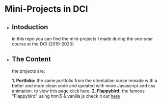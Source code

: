 # Mini-Projects in DCI

* ## Intoduction
  in this repo you can find the mini-projects I made during the one-year course at the DCI (2019-2020)


* ## The Content
  the projects are:
  
  **1. Portfolio:**
  the same portfolio from the orientation curse remade with a better and more clean code and updated with more Javascript and css animation.
  to view this page [click here.](https://tareq-almasri.github.io/mini-projects/portfolio/index.html)
  **2. Flappybird:**
  the famous "Flappybird" using html5 & vanilla js 
  check it out [here](https://tareq-almasri.github.io/mini-projects/flappybird/index.html)
